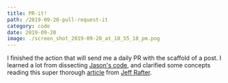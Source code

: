 ```yaml
---
title: PR-it!
path: /2019-09-20-pull-request-it
category: code
date: 2019-09-20
image: ./screen_shot_2019-09-20_at_10_55_18_pm.png
---
```


I finished the action that will send me a daily PR with the scaffold of a post. I learned a lot from dissecting [Jason's code](https://github.com/jasonEtco), and clarified some concepts reading this super thorough [article](https://jeffrafter.com/working-with-github-actions/) from [Jeff Rafter](https://twitter.com/jeffrafter).
